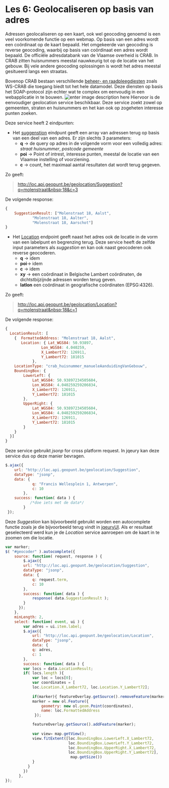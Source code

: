 Les 6: Geolocaliseren op basis van adres
====
Adressen geolocaliseren  op een kaart, ook wel geocoding genoemd is een veel voorkomende functie op een webmap. Op basis van een  adres wordt een coördinaat op de kaart bepaald. 
Het omgekeerde van geocoding is reverse geocoding, waarbij op basis van coördinaat een adres wordt bepaald.
De officiële adresdatabank van de Vlaamse overheid is CRAB. 
In CRAB zitten huisnummers meestal nauwkeurig tot op de locatie van het gebouw. Bij vele andere geocoding oplossingen is wordt het adres meestal gesitueerd langs een straatas. 

Bovenop CRAB bestaan verschillende [beheer- en raadpleegdiesten](https://www.agiv.be/producten/crab/meer-info-over-crab/beheer-van-het-crab/crab-beheerdiensten) zoals WS-CRAB die toegang biedt tot het hele datamodel. 
Deze diensten op basis het SOAP-protocol zijn echter wat te complex om eenvoudig in een webapplicatie in te bouwen. 
![enter image description here](https://www.agiv.be/~/media/agiv/producten/crab/beelden/fullcrabmodel.png)
Hiervoor is de eenvoudiger geolocation service beschikbaar.  Deze service zoekt zowel op gemeenten, straten en huisnummers en het kan ook op zogeheten interesse punten zoeken.

Deze service heeft 2 eindpunten:

 - Het [suggenstion](http://loc.api.geopunt.be/Help/Api/GET-Geolocation-Suggestion_q_capakey_poi_c) eindpunt geeft een array van adressen terug op basis van een deel van een adres. Er zijn slechts 3 parameters: 
	 - **q** -> de query op adres in de volgende vorm voor een volledig adres: 
		 *straat* *huisnummer*, *postcode* *gemeente*
	 - **poi** -> Point of intrest, interesse punten, meestal de locatie van een Vlaamse instelling of voorziening.
	 - **c** -> count, het maximaal aantal resultaten dat wordt terug gegeven.

Zo geeft:
> http://loc.api.geopunt.be/geolocation/Suggestion?q=molenstraat&nbsp;18&c=3

De volgende  response: 
```javascript
{
	SuggestionResult: ["Molenstraat 18, Aalst",
			"Molenstraat 18, Aalter",
			"Molenstraat 18, Aarschot"]
}
```
- Het [Location](http://loc.api.geopunt.be/Help/Api/GET-Geolocation-Location_q_latlon_xy_capakey_poi_c) endpoint geeft naast het adres ook de locatie in de vorm van een labelpunt en begrenzing terug. Deze service heeft de zelfde input parameters als *suggestion* en kan ook naast geocoderen ook reverse geocoderen. 
	- **q**  -> idem
	- **poi**-> idem
	- **c** -> idem
	- **xy** -> een coördinaat in Belgische Lambert coördinaten, de dichtstbijzijnde adressen worden terug geven.
	- **latlon** een coördinaat in geografische coördinaten (EPSG:4326).

Zo geeft:
> http://loc.api.geopunt.be/geolocation/Location?q=molenstraat&nbsp;18&c=1

De volgende response:
```javascript
{
  LocationResult: [
	{  FormattedAddress: "Molenstraat 18, Aalst",
	   Location: { Lat_WGS84: 50.93897,
				Lon_WGS84: 4.040259,
				X_Lambert72: 126911,
				Y_Lambert72: 181015
			},
	LocationType: "crab_huisnummer_manueleAanduidingVanGebouw",
	BoundingBox: {
		LowerLeft: {
			Lat_WGS84: 50.93897234505604,
			Lon_WGS84: 4.040259259206834,
			X_Lambert72: 126911,
			Y_Lambert72: 181015
		},
		UpperRight: {
			Lat_WGS84: 50.93897234505604,
			Lon_WGS84: 4.040259259206834,
			X_Lambert72: 126911,
			Y_Lambert72: 181015
		}
	}
  }]
}
```
Deze service gebruikt *jsonp* for cross platform request. In jqeury kan deze service dus op deze manier bevragen.
```javascript
$.ajax({ 
	url: "http://loc.api.geopunt.be/geolocation/Suggestion",
    dataType: "jsonp",
    data: {
            q: "Francis Wellesplein 1, Antwerpen",
            c: 10
        },
    success: function( data ) {
		   /*doe iets met de data*/
        }
 });
```
Deze *Suggestion* kan bijvoorbeeld gebruikt worden een autocomplete functie zoals je die bijvoorbeeld terug vindt in [jqeuryUI](http://jqueryui.com/autocomplete/). Als er resultaat geselecteerd werd kun je de *Location* service aanroepen om de kaart in te zoomen om die locatie.
```javascript   
var marker;
$( "#geocoder" ).autocomplete({
    source: function( request, response ) {
        $.ajax({
        url: "http://loc.api.geopunt.be/geolocation/Suggestion",
        dataType: "jsonp",
        data: {
            q: request.term,
            c: 10
        },
        success: function( data ) {
	        response( data.SuggestionResult );
        }
      });
    },
    minLength: 2,
    select: function( event, ui ) {
        var adres = ui.item.label;      
        $.ajax({
            url: "http://loc.api.geopunt.be/geolocation/Location",
            dataType: "jsonp",
            data: {
            q: adres,
            c: 1
        },
        success: function( data ) {
        var locs = data.LocationResult;
        if( locs.length ){
            var loc = locs[0];
            var coordinates = [
            loc.Location.X_Lambert72, loc.Location.Y_Lambert72];
            
            if(marker){ featureOverlay.getSource().removeFeature(marker); }
            marker = new ol.Feature({
                geometry: new ol.geom.Point(coordinates), 
                name: loc.FormattedAddress
             });

            featureOverlay.getSource().addFeature(marker);       
            
            var view= map.getView();
            view.fitExtent([loc.BoundingBox.LowerLeft.X_Lambert72, 
                            loc.BoundingBox.LowerLeft.Y_Lambert72, 
                            loc.BoundingBox.UpperRight.X_Lambert72,
                            loc.BoundingBox.UpperRight.Y_Lambert72], 
                             map.getSize()) 
            }
          }
        })
      },
});  
```

